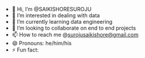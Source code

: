 - 👋 Hi, I’m @SAIKISHORESUROJU
- 👀 I’m interested in dealing with data
- 🌱 I’m currently learning data engineering
- 💞️ I’m looking to collaborate on end to end projects
- 📫 How to reach me @surojusaikishore@gmail.com
- 😄 Pronouns: he/him/his
- ⚡ Fun fact:  

<!---
SAIKISHORESUROJU/SAIKISHORESUROJU is a ✨ special ✨ repository because its `README.md` (this file) appears on your GitHub profile.
You can click the Preview link to take a look at your changes.
--->
